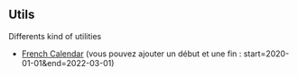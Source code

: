 ## Utils

Differents  kind of utilities

- [French Calendar](/Calendars) (vous pouvez ajouter un début et une fin : start=2020-01-01&end=2022-03-01)
